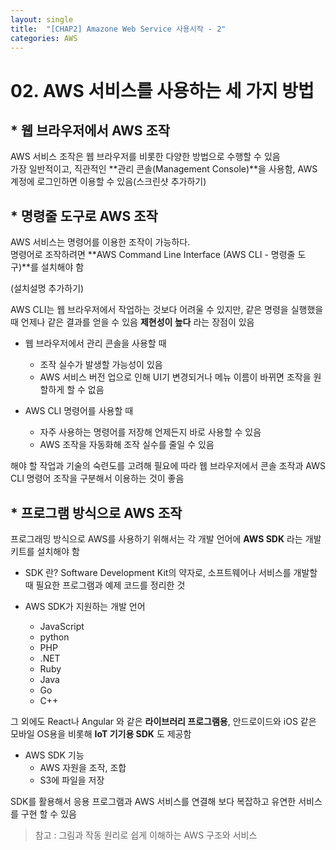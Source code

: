 ```yaml
---
layout: single
title:  "[CHAP2] Amazone Web Service 사용시작 - 2"
categories: AWS
---
```


# 02. AWS 서비스를 사용하는 세 가지 방법

## * 웹 브라우저에서 AWS 조작

AWS 서비스 조작은 웹 브라우저를 비롯한 다양한 방법으로 수행할 수 있음  
가장 일반적이고, 직관적인 **관리 콘솔(Management Console)**을 사용함, AWS 계정에 로그인하면 이용할 수 있음(스크린샷 추가하기)  


## * 명령줄 도구로 AWS 조작

AWS 서비스는 명령어를 이용한 조작이 가능하다.  
명령어로 조작하려면 **AWS Command Line Interface (AWS CLI - 명령줄 도구)**를 설치해야 함  

(설치설명 추가하기)   

AWS CLI는 웹 브라우저에서 작업하는 것보다 어려울 수 있지만, 같은 명령을 실행했을 때 언제나 같은 결과를 얻을 수 있음
**제현성이 높다** 라는 장점이 있음  

* 웹 브라우저에서 관리 콘솔을 사용할 때
  - 조작 실수가 발생할 가능성이 있음  
  - AWS 서비스 버전 업으로 인해 UI기 변경되거나 메뉴 이름이 바뀌면 조작을 원할하게 할 수 없음  

* AWS CLI 명령어를 사용할 때
  - 자주 사용하는 명령어를 저장해 언제든지 바로 사용할 수 있음  
  - AWS 조작을 자동화해 조작 실수를 줄일 수 있음  

해야 할 작업과 기술의 숙련도를 고려해 필요에 따라 웹 브라우저에서 콘솔 조작과 AWS CLI 명령어 조작을 구분해서 이용하는 것이 좋음  


## * 프로그램 방식으로 AWS 조작

프로그래밍 방식으로 AWS를 사용하기 위해서는 각 개발 언어에 **AWS SDK** 라는 개발 키트를 설치해야 함  

* SDK 란? Software Development Kit의 약자로, 소프트웨어나 서비스를 개발할 때 필요한 프로그램과 예제 코드를 정리한 것  

* AWS SDK가 지원하는 개발 언어
  - JavaScript
  - python
  - PHP
  - .NET
  - Ruby
  - Java
  - Go
  - C++

그 외에도 React나 Angular 와 같은 **라이브러리 프로그램용**, 안드로이드와 iOS 같은 모바일 OS용을 비롯해 **IoT 기기용 SDK** 도 제공함  

* AWS SDK 기능
  - AWS 자원을 조작, 조합
  - S3에 파일을 저장  

SDK를 활용해서 응용 프로그램과 AWS 서비스를 연결해 보다 복잡하고 유연한 서비스를 구현 할 수 있음  

> 참고 : 그림과 작동 원리로 쉽게 이해하는 AWS 구조와 서비스